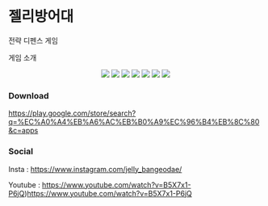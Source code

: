 # 젤리방어대 

전략 디펜스 게임 


게임 소개 

<p align="center">
<img src="https://github.com/rohyunsang/Jelly-Defense/assets/82229769/d91710ce-32e5-4f96-9a4d-68226960d66e">
<img src="https://github.com/rohyunsang/Jelly-Defense/assets/82229769/d32f70e4-4afd-41f2-b77b-60ccee18c14e">
<img src="https://github.com/rohyunsang/Jelly-Defense/assets/82229769/79630612-eea6-4268-9c61-dfd02f4b47fc">
<img src="https://github.com/rohyunsang/Jelly-Defense/assets/82229769/7a45ec98-984e-4ee9-9129-d55a0a763ac0">
<img src="https://github.com/rohyunsang/Jelly-Defense/assets/82229769/e3459a67-ab09-4cd8-8eb9-849cc3cfab2c">
<img src="https://github.com/rohyunsang/Jelly-Defense/assets/82229769/dd8ad572-ef64-4156-a1d6-a041f29ea516">
<img src="https://github.com/rohyunsang/Jelly-Defense/assets/82229769/f416f8ec-5e82-44d0-8894-a257e1e2cb02">
</p>


### Download 
https://play.google.com/store/search?q=%EC%A0%A4%EB%A6%AC%EB%B0%A9%EC%96%B4%EB%8C%80&c=apps

### Social
Insta : 
https://www.instagram.com/jelly_bangeodae/

Youtube : 
https://www.youtube.com/watch?v=B5X7x1-P6jQ)https://www.youtube.com/watch?v=B5X7x1-P6jQ
